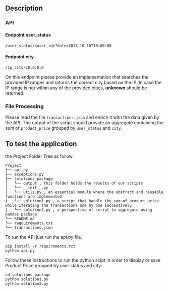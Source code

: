## Description

### API


#### Endpoint user_status
`/user_status/<user_id>?date=2017-10-10T10:00:00`

#### Endpoint city
`/ip_city/10.0.0.0`

On this endpoint please provide an implementation that searches the provided IP ranges and returns the correct city based on the IP.
In case the IP range is not within any of the provided cities, **unknown** should be returned.

### File Processing

Please read the file `transactions.json` and enrich it with the data given by the API.
The output of the script should provide an aggregate containing the sum of `product_price` grouped by `user_status` and `city`.


## To test the application
the Project Folder Tree as follow:
```
Project
├── api.py
├── exceptions.py
├── solutions_package
│   └── output , this folder holds the results of our scripts 
│   └── __init__.py
│   └── utils.py , an essential module where the abstract and reusable functions are implemented 
│   └── solution1.py , a script that handle the sum of product price while iterating the transactions one by one successively
│   └── solution2.py , a perspective of script to aggregate using pandas package
└── README.md
└── requuirements.txt
└── transactions.json
```

To run the API just run the api.py file.
```
pip install -r requirements.txt
python api.py
```

Follow these instructions to run the python scipt in order to display or save Product Price grouped by user status and city:
```
cd solutions_package
python solution1.py
python solution2.py
```

